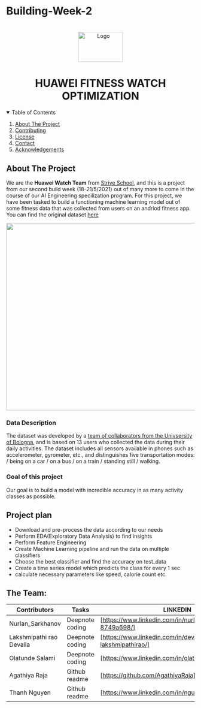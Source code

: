 # Building-Week-2
#
<!-- PROJECT SHIELDS -->
<!--
*** I'm using markdown "reference style" links for readability.
*** Reference links are enclosed in brackets [ ] instead of parentheses ( ).
*** See the bottom of this document for the declaration of the reference variables
*** for contributors-url, forks-url, etc. This is an optional, concise syntax you may use.
*** https://www.markdownguide.org/basic-syntax/#reference-style-links


 [![Contributors][contributors-shield]][contributors-url]
 [![Forks][forks-shield]][forks-url]
 [![Issues][issues-shield]][issues-url]
-->

<!-- PROJECT LOGO -->
<p align="center">
  <a href="https://github.com/othneildrew/Best-README-Template">
    <img src="https://www.saggiamente.com/wp-content/uploads/2019/08/newlogoandroid.png" alt="Logo" width="120" height="80">
  </a>

  <h1 align="center">HUAWEI FITNESS WATCH OPTIMIZATION</h1>


<!-- TABLE OF CONTENTS -->
<details open="open">
  <summary>Table of Contents</summary>
  <ol>
    <li>
      <a href="#about-the-project">About The Project</a>
    </li>
    <li><a href="#Data Description">Contributing</a></li>
    <li><a href="#Goal of this project">License</a></li>
    <li><a href="#Project plan">Contact</a></li>
    <li><a href="#The Team">Acknowledgements</a></li>
  </ol>
</details>



<!-- ABOUT THE PROJECT -->
## About The Project
We are the **Huawei Watch Team** from [Strive School](https://strive.school/), and this is a project from our second build week (18-21/5/2021) out of many more to come in the course of our AI Engineering specilization program. For this project, we have been tasked to build a functioning machine learning model out of some fitness data that was collected from users on an andriod fitness app. You can find the original dataset [here](https://tempesta.cs.unibo.it/projects/us-tm2017/download.html)


<img src="https://user-images.githubusercontent.com/27528504/119107723-cb26c400-ba1f-11eb-8bb6-77ba3ff42570.png" width="600" height="500">




<!-- GETTING STARTED -->

### Data Description

The dataset was developed by a [team of collaborators from the Univsersity of Bologna](https://tempesta.cs.unibo.it/projects/us-tm2017/tutorial.html#raw_data), and is based on 13 users who collected the data during their daily activities. The dataset includes all sensors available in phones such as accelerometer, gyrometer, etc., and distinguishes five transportation modes: 
/ being on a car
/ on a bus
/ on a train
/ standing still
/ walking.


### Goal of this project
Our goal is to build a model with incredible accuracy in as many activity classes as possible.  


## Project plan

* Download and pre-process the data according to our needs
* Perform EDA(Exploratory Data Analysis) to find insights
* Perform Feature Engineering
* Create Machine Learning pipeline and run the data on multiple classifiers
* Choose the best classifier and find the accuracy on test_data
* Create a time series model which predicts the class for every 1 sec
* calculate necessary parameters like speed, calorie count etc.




<!-- CONTACT -->
## The Team:

| Contributors | Tasks | LINKEDIN|
| ------ | ------ | ------ |
| Nurlan_Sarkhanov | Deepnote coding| [https://www.linkedin.com/in/nurlan-sarkhanov-8749a698/]|
| Lakshmipathi rao Devalla| Deepnote coding | [https://www.linkedin.com/in/devalla-lakshmipathirao/] |
| Olatunde Salami  | Deepnote coding | [https://www.linkedin.com/in/olatunde-salami/] |
| Agathiya Raja | Github readme | [https://github.com/AgathiyaRaja]|
| Thanh Nguyen | Github readme | [https://www.linkedin.com/in/nguyenphuocxuanthanh/ |



